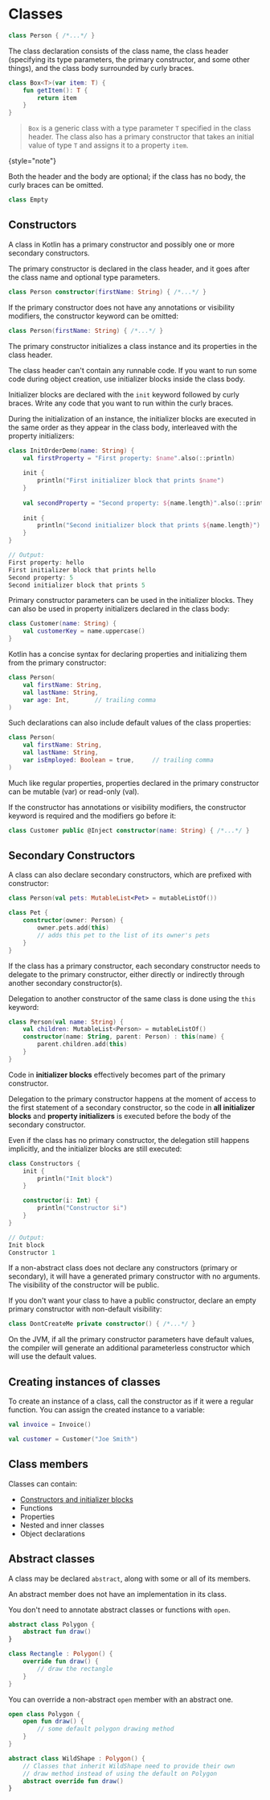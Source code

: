 # Classes

```Kotlin
class Person { /*...*/ }
```

The class declaration consists of the class name, the class header (specifying its type parameters, the primary constructor, and some other things), and the class body surrounded by curly braces.

```Kotlin
class Box<T>(var item: T) {
    fun getItem(): T {
        return item
    }
}
```

> `Box` is a generic class with a type parameter `T` specified in the class header. The class also has a primary constructor that takes an initial value of type `T` and assigns it to a property `item`.
> 
{style="note"}

Both the header and the body are optional; if the class has no body, the curly braces can be omitted.

```Kotlin
class Empty
```

## Constructors

A class in Kotlin has a primary constructor and possibly one or more secondary constructors. 

The primary constructor is declared in the class header, and it goes after the class name and optional type parameters.

```Kotlin
class Person constructor(firstName: String) { /*...*/ }
```

If the primary constructor does not have any annotations or visibility modifiers, the constructor keyword can be omitted:

```Kotlin
class Person(firstName: String) { /*...*/ }
```

The primary constructor initializes a class instance and its properties in the class header. 

The class header can't contain any runnable code. If you want to run some code during object creation, use initializer blocks inside the class body. 

Initializer blocks are declared with the `init` keyword followed by curly braces. Write any code that you want to run within the curly braces.

During the initialization of an instance, the initializer blocks are executed in the same order as they appear in the class body, interleaved with the property initializers:

```Kotlin
class InitOrderDemo(name: String) {
    val firstProperty = "First property: $name".also(::println)
    
    init {
        println("First initializer block that prints $name")
    }
    
    val secondProperty = "Second property: ${name.length}".also(::println)
    
    init {
        println("Second initializer block that prints ${name.length}")
    }
}

// Output:
First property: hello
First initializer block that prints hello
Second property: 5
Second initializer block that prints 5
```

Primary constructor parameters can be used in the initializer blocks. They can also be used in property initializers declared in the class body:

```Kotlin
class Customer(name: String) {
    val customerKey = name.uppercase()
}
```

Kotlin has a concise syntax for declaring properties and initializing them from the primary constructor:

```Kotlin
class Person(
    val firstName: String, 
    val lastName: String, 
    var age: Int,       // trailing comma
)
```

Such declarations can also include default values of the class properties:

```Kotlin
class Person(
    val firstName: String, 
    val lastName: String, 
    var isEmployed: Boolean = true,     // trailing comma
)
```

Much like regular properties, properties declared in the primary constructor can be mutable (var) or read-only (val).

If the constructor has annotations or visibility modifiers, the constructor keyword is required and the modifiers go before it:

```Kotlin
class Customer public @Inject constructor(name: String) { /*...*/ }
```

## Secondary Constructors

A class can also declare secondary constructors, which are prefixed with constructor:

```Kotlin
class Person(val pets: MutableList<Pet> = mutableListOf())

class Pet {
    constructor(owner: Person) {
        owner.pets.add(this) 
        // adds this pet to the list of its owner's pets
    }
}
```

If the class has a primary constructor, each secondary constructor needs to delegate to the primary constructor, either directly or indirectly through another secondary constructor(s). 

Delegation to another constructor of the same class is done using the `this` keyword:

```Kotlin
class Person(val name: String) {
    val children: MutableList<Person> = mutableListOf()
    constructor(name: String, parent: Person) : this(name) {
        parent.children.add(this)
    }
}
```

Code in **initializer blocks** effectively becomes part of the primary constructor. 

Delegation to the primary constructor happens at the moment of access to the first statement of a secondary constructor, so the code in **all initializer blocks** and **property initializers** is executed before the body of the secondary constructor.

Even if the class has no primary constructor, the delegation still happens implicitly, and the initializer blocks are still executed:

```Kotlin
class Constructors {
    init {
        println("Init block")
    }

    constructor(i: Int) {
        println("Constructor $i")
    }
}

// Output:
Init block
Constructor 1
```

If a non-abstract class does not declare any constructors (primary or secondary), it will have a generated primary constructor with no arguments. The visibility of the constructor will be public.

If you don't want your class to have a public constructor, declare an empty primary constructor with non-default visibility:

```Kotlin
class DontCreateMe private constructor() { /*...*/ }
```

<note>
On the JVM, if all the primary constructor parameters have default values, the compiler will generate an additional parameterless constructor which will use the default values.
</note>

## Creating instances of classes

To create an instance of a class, call the constructor as if it were a regular function. You can assign the created instance to a variable:

```Kotlin
val invoice = Invoice()

val customer = Customer("Joe Smith")
```

## Class members

Classes can contain:
- [Constructors and initializer blocks](#constructors)
- Functions
- Properties
- Nested and inner classes
- Object declarations

## Abstract classes

A class may be declared `abstract`, along with some or all of its members. 

An abstract member does not have an implementation in its class. 

You don't need to annotate abstract classes or functions with `open`.

```Kotlin
abstract class Polygon {
    abstract fun draw()
}

class Rectangle : Polygon() {
    override fun draw() {
        // draw the rectangle
    }
}
```

You can override a non-abstract `open` member with an abstract one.

```Kotlin
open class Polygon {
    open fun draw() {
        // some default polygon drawing method
    }
}

abstract class WildShape : Polygon() {
    // Classes that inherit WildShape need to provide their own
    // draw method instead of using the default on Polygon
    abstract override fun draw()
}
```
